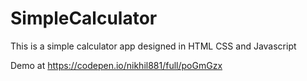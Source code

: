 # SimpleCalculator
This is a simple calculator app designed in HTML CSS and Javascript

Demo at https://codepen.io/nikhil881/full/poGmGzx
